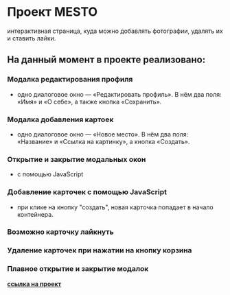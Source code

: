 # Проект MESTO
интерактивная страница, куда можно добавлять фотографии, удалять их и ставить лайки.

## На данный момент в проекте реализовано:

### Модалка редактирования профиля 
* одно диалоговое окно — «Редактировать профиль». В нём два поля: «Имя» и «О себе», а также кнопка «Сохранить».
### Модалка добавления картоек
* одно диалоговое окно — «Новое место». В нём два поля: «Название» и «Ссылка на картинку», а  кнопка «Создать».
### Открытие и закрытие модальных окон
* с помощью JavaScript
### Добавление карточек с помощью JavaScript
* при клике на кнопку "создать", новая карточка попадает в начало контейнера. 
### Возможно карточку лайкнуть
### Удаление карточек при нажатии на кнопку корзина
### Плавное открытие и закрытие модалок

[**ссылка на проект**](https://mariisaeva.github.io/mesto)